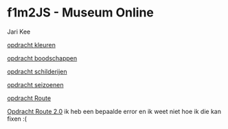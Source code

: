 # f1m2JS - Museum Online

Jari Kee

[opdracht kleuren](http://33975.hosts1.ma-cloud.nl/f1m2js/les1/)

[opdracht boodschappen]( http://33975.hosts1.ma-cloud.nl/f1m2js/les2/)

[opdracht schilderijen](http://33975.hosts1.ma-cloud.nl/f1m2js/les3/)

[opdracht seizoenen](http://33975.hosts1.ma-cloud.nl/f1m2js/les4/)

[opdracht Route](http://33975.hosts1.ma-cloud.nl/f1m2js/les5/)

[Opdracht Route 2.0](http://33975.hosts1.ma-cloud.nl/f1m2js/les6/)
ik heb een bepaalde error en ik weet niet hoe ik die kan fixen :( 

